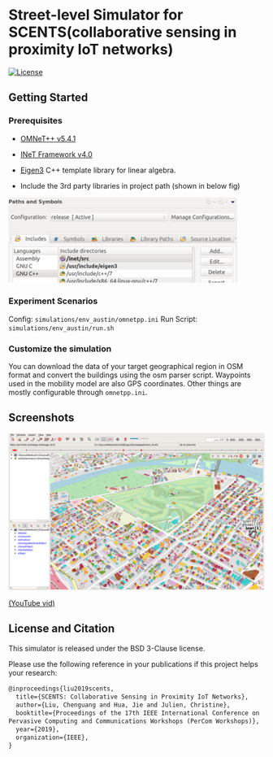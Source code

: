 # Street-level Simulator for SCENTS(collaborative sensing in proximity IoT networks)
[![License](https://img.shields.io/badge/license-BSD-blue.svg)](LICENSE)

## Getting Started

### Prerequisites
- [OMNeT++ v5.4.1](https://omnetpp.org/download/)

- [INeT Framework v4.0](https://github.com/inet-framework/inet)

- [Eigen3](http://eigen.tuxfamily.org) C++ template library for linear algebra.

- Include the 3rd party libraries in project path (shown in below fig)
<img src="figures/include.png" width="450">

### Experiment Scenarios

Config: `simulations/env_austin/omnetpp.ini`
Run Script: `simulations/env_austin/run.sh`

### Customize the simulation

You can download the data of your target geographical region in OSM
format and convert the buildings using the osm parser
script. Waypoints used in the mobility model are also GPS
coordinates. Other things are mostly configurable through
`omnetpp.ini`.

## Screenshots

<img src="figures/west_austin_scene.png" width="600">

[(YouTube vid)](https://youtu.be/KPqtK9t2efs)


## License and Citation
This simulator is released under the BSD 3-Clause license.

Please use the following reference in your publications if this project helps your research:
```
@inproceedings{liu2019scents,
  title={SCENTS: Collaborative Sensing in Proximity IoT Networks},
  author={Liu, Chenguang and Hua, Jie and Julien, Christine},
  booktitle={Proceedings of the 17th IEEE International Conference on Pervasive Computing and Communications Workshops (PerCom Workshops)},
  year={2019},
  organization={IEEE},
}
```
